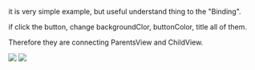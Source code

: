 it is very simple example, but useful understand thing to the "Binding". 

if click the button, change backgroundClor, buttonColor, title all of them.

Therefore they are connecting ParentsView and ChildView.

<img src="https://github.com/user-attachments/assets/3beae495-542c-457e-befb-3da5b1fefd25">
<img src="https://github.com/user-attachments/assets/7b8c1d90-27c0-4848-9bc9-20d3beff0e7b">
